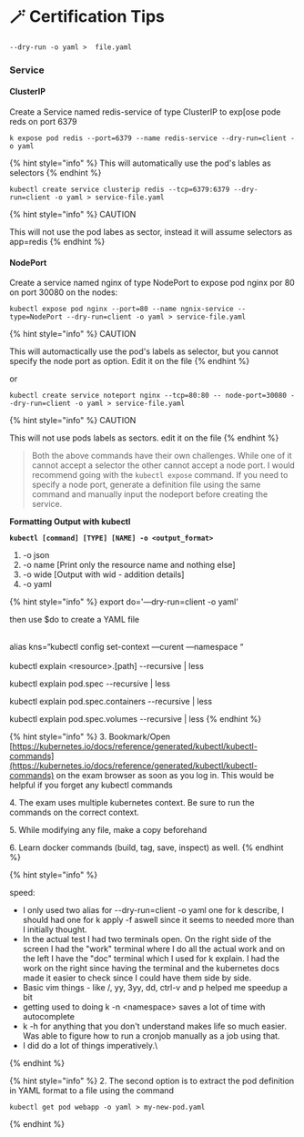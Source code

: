 # 🪄 Certification Tips

`--dry-run -o yaml >  file.yaml`

### Service

#### ClusterIP

Create a Service named redis-service of type ClusterIP to exp\[ose pode reds on port 6379

`k expose pod redis --port=6379 --name redis-service --dry-run=client -o yaml`

{% hint style="info" %}
This will automatically use the pod's lables as selectors
{% endhint %}

`kubectl create service clusterip redis --tcp=6379:6379 --dry-run=client -o yaml > service-file.yaml`&#x20;

{% hint style="info" %}
CAUTION

This will not use the pod labes as sector, instead it will assume selectors as app=redis&#x20;
{% endhint %}

#### NodePort

Create a service named nginx of type NodePort to expose pod nginx por 80 on port 30080 on the nodes:

`kubectl expose pod nginx --port=80 --name ngnix-service --type=NodePort --dry-run=client -o yaml > service-file.yaml`

{% hint style="info" %}
CAUTION

This will automactically use the pod's labels as selector, but you cannot specify the node port as option. Edit it on the file
{% endhint %}

or

`kubectl create service noteport nginx --tcp=80:80 -- node-port=30080 --dry-run=client -o yaml > service-file.yaml`

{% hint style="info" %}
CAUTION

This will not use pods labels as sectors. edit it on the file
{% endhint %}

> Both the above commands have their own challenges. While one of it cannot accept a selector the other cannot accept a node port. I would recommend going with the `kubectl expose` command. If you need to specify a node port, generate a definition file using the same command and manually input the nodeport before creating the service.

**Formatting Output with kubectl**

**`kubectl [command] [TYPE] [NAME] -o <output_format>`**

1. \-o json
2. \-o name \[Print only the resource name and nothing else]
3. \-o wide \[Output with wid - addition details]
4. \-o yaml



{% hint style="info" %}
export do='—dry-run=client -o yaml'

then use $do to create a YAML file&#x20;

\
alias kns=“kubectl config set-context —curent —namespace “\
\
kubectl explain \<resource>.\[path] --recursive | less

kubectl explain pod.spec --recursive | less

kubectl explain pod.spec.containers --recursive | less

kubectl explain pod.spec.volumes --recursive | less
{% endhint %}

{% hint style="info" %}
3\. Bookmark/Open [https://kubernetes.io/docs/reference/generated/kubectl/kubectl-commands](https://kubernetes.io/docs/reference/generated/kubectl/kubectl-commands) on the exam browser as soon as you log in. This would be helpful if you forget any kubectl commands

4\. The exam uses multiple kubernetes context. Be sure to run the commands on the correct context.

5\. While modifying any file, make a copy beforehand

6\. Learn docker commands (build, tag, save, inspect) as well.
{% endhint %}

{% hint style="info" %}


speed:

* I only used two alias for --dry-run=client -o yaml one for k describe, I should had one for k apply -f aswell since it seems to needed more than I initially thought.
* In the actual test I had two terminals open. On the right side of the screen I had the "work" terminal where I do all the actual work and on the left I have the "doc" terminal which I used for k explain. I had the work on the right since having the terminal and the kubernetes docs made it easier to check since I could have them side by side.
* Basic vim things - like /, yy, 3yy, dd, ctrl-v and p helped me speedup a bit
* getting used to doing k -n \<namespace> saves a lot of time with autocomplete
* k -h for anything that you don't understand makes life so much easier. Was able to figure how to run a cronjob manually as a job using that.
* I did do a lot of things imperatively.\

{% endhint %}

{% hint style="info" %}
2\. The second option is to extract the pod definition in YAML format to a file using the command

`kubectl get pod webapp -o yaml > my-new-pod.yaml`


{% endhint %}
